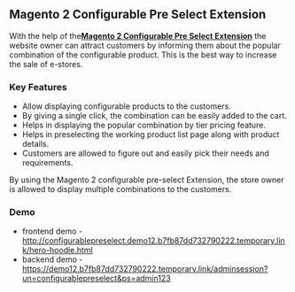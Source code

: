 <body>
	<main>
		<div class="content-wrapper">
			<div class="content-inner">
				<h2>Magento 2 Configurable Pre Select Extension</h2>
				<p>With the help of the<strong><a href="https://www.mageants.com/configurable-preselect-extension-for-magento-2.html">Magento 2 Configurable Pre Select Extension</a></strong> the website owner can attract customers by informing them about the popular combination of the configurable product. This is the best way to increase the sale of e-stores.</p>
				<div class="features-wrapper">
					<h3>Key Features</h3>
					<ul>
						<li>Allow displaying configurable products to the customers.</li>
						<li>By giving a single click, the combination can be easily added to the cart.</li>
						<li>Helps in displaying the popular combination by tier pricing feature.</li>
						<li>Helps in preselecting the working product list page along with product details.</li>
						<li>Customers are allowed to figure out and easily pick their needs and requirements.</li>
					</ul>
				</div>
        <p>By using the Magento 2 configurable pre-select Extension, the store owner is allowed to display multiple combinations to the customers.</p>
				<div class="more-features">
					<h3>Demo</h3>
					<ul>
						<li>frontend demo - <a href="http://configurablepreselect.demo12.b7fb87dd732790222.temporary.link/hero-hoodie.html">http://configurablepreselect.demo12.b7fb87dd732790222.temporary.link/hero-hoodie.html</a></li>
						<li>backend demo - <a href="https://demo12.b7fb87dd732790222.temporary.link/adminsession?un=configurablepreselect&ps=admin123">https://demo12.b7fb87dd732790222.temporary.link/adminsession?un=configurablepreselect&ps=admin123</a></li>
					</ul>
				</div>
			</div>
		</div>
	</main>
</body>

